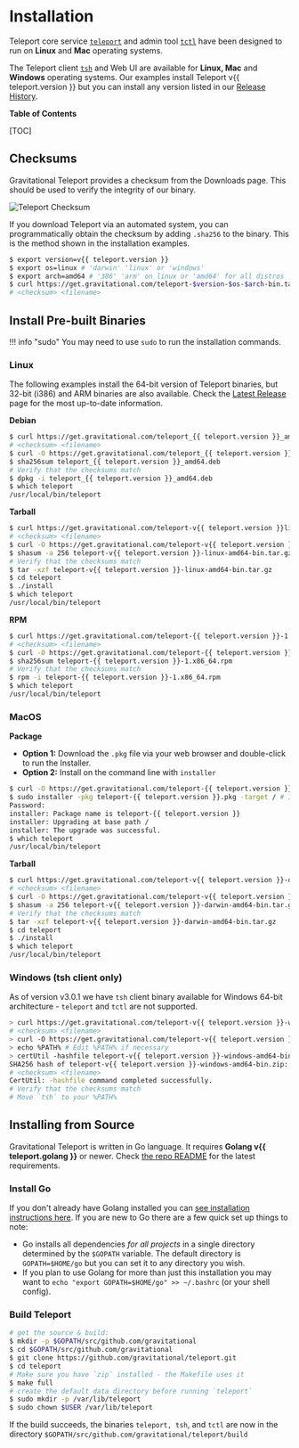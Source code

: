 # Installation

Teleport core service [`teleport`](cli-docs.md#teleport) and admin tool [`tctl`](cli-docs.md#tctl) have been designed to run on **Linux** and **Mac** operating systems.

The Teleport client [`tsh`](cli-docs.md#tsh) and Web UI are available for **Linux, Mac**
and **Windows** operating systems. Our examples install Teleport v{{ teleport.version }} but you can
install any version listed in our [Release History](https://gravitational.com/teleport/releases/).

**Table of Contents**

[TOC]

## Checksums

Gravitational Teleport provides a checksum from the Downloads page.  This should
be used to verify the integrity of our binary.

![Teleport Checksum](./img/teleport-sha.png)

If you download Teleport via an automated system, you can programmatically
obtain the checksum  by adding `.sha256` to the binary. This is the method shown
in the installation examples.

```bash
$ export version=v{{ teleport.version }}
$ export os=linux # 'darwin' 'linux' or 'windows'
$ export arch=amd64 # '386' 'arm' on linux or 'amd64' for all distros
$ curl https://get.gravitational.com/teleport-$version-$os-$arch-bin.tar.gz.sha256
# <checksum> <filename>
```

## Install Pre-built Binaries

!!! info "sudo"
    You may need to use `sudo` to run the installation commands.

### Linux

The following examples install the 64-bit version of Teleport binaries, but
32-bit (i386) and ARM binaries are also available. Check the [Latest
Release](https://gravitational.com/teleport/download/) page for the most
up-to-date information.

**Debian**
```bash
$ curl https://get.gravitational.com/teleport_{{ teleport.version }}_amd64.deb.sha256
# <checksum> <filename>
$ curl -O https://get.gravitational.com/teleport_{{ teleport.version }}_amd64.deb
$ sha256sum teleport_{{ teleport.version }}_amd64.deb
# Verify that the checksums match
$ dpkg -i teleport_{{ teleport.version }}_amd64.deb
$ which teleport
/usr/local/bin/teleport
```

**Tarball**
```bash
$ curl https://get.gravitational.com/teleport-v{{ teleport.version }}linux-amd64-bin.tar.gz.sha256
# <checksum> <filename>
$ curl -O https://get.gravitational.com/teleport-v{{ teleport.version }}-linux-amd64-bin.tar.gz
$ shasum -a 256 teleport-v{{ teleport.version }}-linux-amd64-bin.tar.gz
# Verify that the checksums match
$ tar -xzf teleport-v{{ teleport.version }}-linux-amd64-bin.tar.gz
$ cd teleport
$ ./install
$ which teleport
/usr/local/bin/teleport
```

**RPM**
```bash
$ curl https://get.gravitational.com/teleport-{{ teleport.version }}-1.x86_64.rpm.sha256
# <checksum> <filename>
$ curl -O https://get.gravitational.com/teleport-{{ teleport.version }}-1.x86_64.rpm
$ sha256sum teleport-{{ teleport.version }}-1.x86_64.rpm
# Verify that the checksums match
$ rpm -i teleport-{{ teleport.version }}-1.x86_64.rpm
$ which teleport
/usr/local/bin/teleport
```

### MacOS

**Package**

* **Option 1:** Download the `.pkg` file via your web browser and double-click
  to run the Installer.
* **Option 2:** Install on the command line with `installer`
```bash
$ curl -O https://get.gravitational.com/teleport-{{ teleport.version }}.pkg
$ sudo installer -pkg teleport-{{ teleport.version }}.pkg -target / # Installs on Macintosh HD
Password:
installer: Package name is teleport-{{ teleport.version }}
installer: Upgrading at base path /
installer: The upgrade was successful.
$ which teleport
/usr/local/bin/teleport
```

**Tarball**
```bash
$ curl https://get.gravitational.com/teleport-v{{ teleport.version }}-darwin-amd64-bin.tar.gz.sha256
# <checksum> <filename>
$ curl -O https://get.gravitational.com/teleport-v{{ teleport.version }}-darwin-amd64-bin.tar.gz
$ shasum -a 256 teleport-v{{ teleport.version }}-darwin-amd64-bin.tar.gz
# Verify that the checksums match
$ tar -xzf teleport-v{{ teleport.version }}-darwin-amd64-bin.tar.gz
$ cd teleport
$ ./install
$ which teleport
/usr/local/bin/teleport
```

### Windows (tsh client only)

As of version v3.0.1 we have `tsh` client binary available for Windows 64-bit
architecture - `teleport` and `tctl` are not supported.

```bash
> curl https://get.gravitational.com/teleport-v{{ teleport.version }}-windows-amd64-bin.zip.sha256
# <checksum> <filename>
> curl -O https://get.gravitational.com/teleport-v{{ teleport.version }}-windows-amd64-bin.zip
> echo %PATH% # Edit %PATH% if necessary
> certUtil -hashfile teleport-v{{ teleport.version }}-windows-amd64-bin.zip SHA256
SHA256 hash of teleport-v{{ teleport.version }}-windows-amd64-bin.zip:
# <checksum> <filename>
CertUtil: -hashfile command completed successfully.
# Verify that the checksums match
# Move `tsh` to your %PATH%
```

## Installing from Source

Gravitational Teleport is written in Go language. It requires **Golang v{{ teleport.golang }}**
or newer. Check [the repo
README](https://github.com/gravitational/teleport#building-teleport) for the
latest requirements.

### Install Go

If you don't already have Golang installed you can [see installation
instructions here](https://golang.org/doc/install). If you are new to Go there
are a few quick set up things to note:

- Go installs all dependencies _for all projects_ in a single directory
  determined by the `$GOPATH` variable. The default directory is
  `GOPATH=$HOME/go` but you can set it to any directory you wish.
- If you plan to use Golang for more than just this installation you may want to
  `echo "export GOPATH=$HOME/go" >> ~/.bashrc` (or your shell config).

### Build Teleport

```bash
# get the source & build:
$ mkdir -p $GOPATH/src/github.com/gravitational
$ cd $GOPATH/src/github.com/gravitational
$ git clone https://github.com/gravitational/teleport.git
$ cd teleport
# Make sure you have `zip` installed - the Makefile uses it
$ make full
# create the default data directory before running `teleport`
$ sudo mkdir -p /var/lib/teleport
$ sudo chown $USER /var/lib/teleport
```

If the build succeeds, the binaries `teleport, tsh`, and `tctl` are now in the
directory `$GOPATH/src/github.com/gravitational/teleport/build`

<!--Notes on what to do if the build does not succeed, troubleshooting-->
